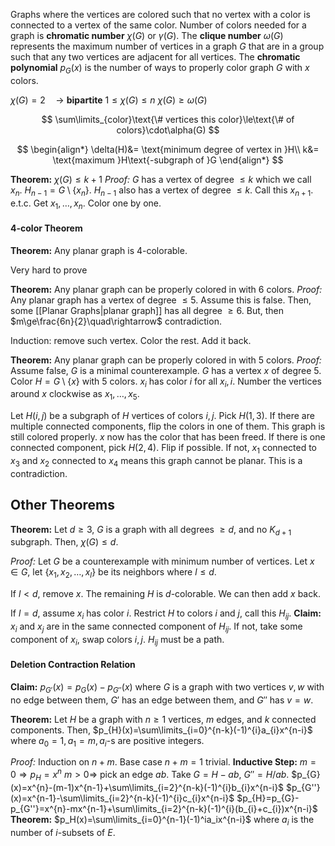 Graphs where the vertices are colored such that no vertex with a color is connected to a vertex of the same color.
Number of colors needed for a graph is **chromatic number** $\chi(G)$ or $\gamma(G)$.
The **clique number** $\omega(G)$ represents the maximum number of vertices in a graph $G$ that are in a group such that any two vertices are adjacent for all vertices.
The **chromatic polynomial** $p_{G}(x)$ is the number of ways to properly color graph $G$ with $x$ colors.

$\chi(G)=2\quad\rightarrow$ **bipartite** 
$1\le\chi(G)\le n$
$\chi(G)\ge\omega(G)$

$$
\sum\limits_{color}\text{\# vertices this color}\le\text{\# of colors}\cdot\alpha(G)
$$

$$
\begin{align*}
\delta(H)&= \text{minimum degree of vertex in }H\\
k&= \text{maximum }H\text{-subgraph of }G
\end{align*}
$$

**Theorem:** $\chi(G)\le k+1$
*Proof:* $G$ has a vertex of degree $\le k$ which we call $x_{n}$. $H_{n-1}=G\setminus\{x_{n}\}$. $H_{n-1}$ also has a vertex of degree $\le k$. Call this $x_{n+1}$. e.t.c. Get $x_{1},\dots,x_{n}$. Color one by one.
#### 4-color Theorem
**Theorem:** Any planar graph is 4-colorable.

Very hard to prove

**Theorem:** Any planar graph can be properly colored in with 6 colors.
*Proof:* Any planar graph has a vertex of degree $\le 5$. Assume this is false. Then, some [[Planar Graphs|planar graph]] has all degree $\ge 6$. But, then $m\ge\frac{6n}{2}\quad\rightarrow$ contradiction.

Induction: remove such vertex. Color the rest. Add it back.

**Theorem:** Any planar graph can be properly colored in with 5 colors.
*Proof:* Assume false, $G$ is a minimal counterexample.
$G$ has a vertex $x$ of degree 5. Color $H=G\setminus\{x\}$ with 5 colors. $x_{i}$ has color $i$ for all $x_{i},i$. Number the vertices around $x$ clockwise as $x_{1},\dots,x_{5}$.

Let $H(i,j)$ be a subgraph of $H$ vertices of colors $i,j$. Pick $H(1,3)$. If there are multiple connected components, flip the colors in one of them. This graph is still colored properly. $x$ now has the color that has been freed. If there is one connected component, pick $H(2,4)$. Flip if possible. If not, $x_{1}$ connected to $x_{3}$ and $x_{2}$ connected to $x_{4}$ means this graph cannot be planar. This is a contradiction.

## Other Theorems
**Theorem:** Let $d\ge3$, $G$ is a graph with all degrees $\ge d$, and no $K_{d+1}$ subgraph. Then, $\chi(G)\le d$.

*Proof:* Let $G$ be a counterexample with minimum number of vertices. Let $x\in G$, let $\{x_{1},x_{2},\dots,x_{l}\}$ be its neighbors where $l\le d$.

If $l<d$, remove $x$. The remaining $H$ is $d$-colorable. We can then add $x$ back.

If $l=d$, assume $x_{i}$ has color $i$. Restrict $H$ to colors $i$ and $j$, call this $H_{ij}$.
**Claim:** $x_{i}$ and $x_{j}$ are in the same connected component of $H_{ij}$. If not, take some component of $x_{i}$, swap colors $i,j$. $H_{ij}$ must be a path.

#### Deletion Contraction Relation
**Claim:** $p_{G'}(x)=p_{G}(x)-p_{G''}(x)$ where $G$ is a graph with two vertices $v,w$ with no edge between them, $G'$ has an edge between them, and $G''$ has $v=w$.

**Theorem:** Let $H$ be a graph with $n\ge1$ vertices, $m$ edges, and $k$ connected components. Then, $p_{H}(x)=\sum\limits_{i=0}^{n-k}(-1)^{i}a_{i}x^{n-i}$ where $a_{0}=1,a_{1}=m,a_{i}$-s are positive integers.

*Proof:* Induction on $n+m$. Base case $n+m=1$ trivial.
**Inductive Step:** $m=0\Rightarrow p_{H}=x^{n}$
$m>0\Rightarrow$ pick an edge $ab$. Take $G=H-ab$, $G''=H/ab$. 
$p_{G}(x)=x^{n}-(m-1)x^{n-1}+\sum\limits_{i=2}^{n-k}(-1)^{i}b_{i}x^{n-i}$
$p_{G''}(x)=x^{n-1}-\sum\limits_{i=2}^{n-k}(-1)^{i}c_{i}x^{n-i}$
$p_{H}=p_{G}-p_{G''}=x^{n}-mx^{n-1}+\sum\limits_{i=2}^{n-k}(-1)^{i}(b_{i}+c_{i})x^{n-i}$
**Theorem:** $p_H(x)=\sum\limits_{i=0}^{n-1}(-1)^ia_ix^{n-i}$ where $a_i$ is the number of $i$-subsets of $E$.